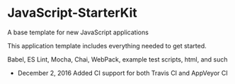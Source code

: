 # JavaScript-StarterKit
A base template for new JavaScript applications

This application template includes everything needed to get started.

Babel, ES Lint, Mocha, Chai, WebPack, example test scripts, html, and such

- December 2, 2016
    Added CI support for both Travis CI and AppVeyor CI
    

